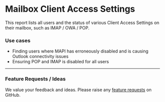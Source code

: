 # Mailbox Client Access Settings

This report lists all users and the status of various Client Access Settings on their mailbox, such as IMAP / OWA / POP.

### Use cases

* Finding users where MAPI has erroneously disabled and is causing Outlook connectivity issues
* Ensuring POP and IMAP is disabled for all users

***

### Feature Requests / Ideas

We value your feedback and ideas. Please raise any [feature requests](https://github.com/KelvinTegelaar/CIPP/issues/new?assignees=\&labels=enhancement%2Cno-priority\&projects=\&template=feature.yml\&title=%5BFeature+Request%5D%3A+) on GitHub.
